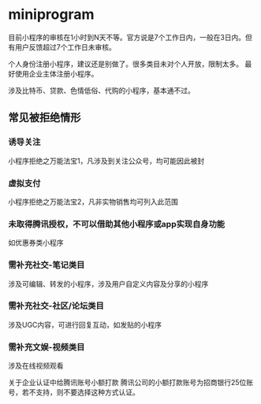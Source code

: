 # miniprogram

目前小程序的审核在1小时到N天不等。官方说是7个工作日内，一般在3日内。但有用户反馈超过7个工作日未审核。

个人身份注册小程序，建议还是别做了。很多类目未对个人开放，限制太多。
最好使用企业主体注册小程序。

涉及比特币、贷款、色情低俗、代购的小程序，基本通不过。

## 常见被拒绝情形

### 诱导关注
小程序拒绝之万能法宝1，凡涉及到关注公众号，均可能因此被封

### 虚拟支付
小程序拒绝之万能法宝2，凡非实物销售均可列入此范围

### 未取得腾讯授权，不可以借助其他小程序或app实现自身功能
如优惠券类小程序

### 需补充社交-笔记类目
涉及可编辑、转发的小程序，涉及用户自定义内容及分享的小程序

### 需补充社交-社区/论坛类目
涉及UGC内容，可进行回复互动，如发贴的小程序

### 需补充文娱-视频类目
涉及在线视频观看


关于企业认证中给腾讯账号小额打款
腾讯公司的小额打款账号为招商银行25位账号，若不支持，则不要选择这种方式认证。

